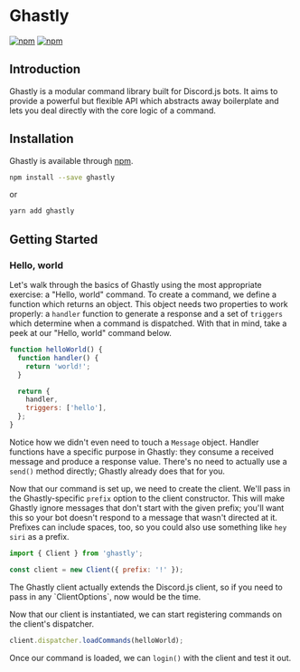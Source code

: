 # Ghastly
[![npm](https://img.shields.io/npm/v/ghastly.svg?style=flat-square)](https://www.npmjs.com/package/ghastly)
[![npm](https://img.shields.io/npm/l/ghastly.svg?style=flat-square)](https://opensource.org/licenses/MIT)

## Introduction
Ghastly is a modular command library built for Discord.js bots. It aims to provide a powerful but flexible API which abstracts away boilerplate and lets you deal directly with the core logic of a command.

## Installation
Ghastly is available through [npm](https://www.npmjs.com/package/ghastly).

```bash
npm install --save ghastly
```

or

```bash
yarn add ghastly
```

## Getting Started
### Hello, world
Let's walk through the basics of Ghastly using the most appropriate exercise: a "Hello, world" command. To create a command, we define a function which returns an object. This object needs two properties to work properly: a `handler` function to generate a response and a set of `triggers` which determine when a command is dispatched. With that in mind, take a peek at our "Hello, world" command below.

```js
function helloWorld() {
  function handler() {
    return 'world!';
  }

  return {
    handler,
    triggers: ['hello'],
  };
}
```

Notice how we didn't even need to touch a `Message` object. Handler functions have a specific purpose in Ghastly: they consume a received message and produce a response value. There's no need to actually use a `send()` method directly; Ghastly already does that for you.

Now that our command is set up, we need to create the client. We'll pass in the Ghastly-specific `prefix` option to the client constructor. This will make Ghastly ignore messages that don't start with the given prefix; you'll want this so your bot doesn't respond to a message that wasn't directed at it. Prefixes can include spaces, too, so you could also use something like `hey siri` as a prefix.

```js
import { Client } from 'ghastly';

const client = new Client({ prefix: '!' });
```

<p class="tip">
  The Ghastly client actually extends the Discord.js client, so if you need to pass in any `ClientOptions`, now would be the time.
</p>

Now that our client is instantiated, we can start registering commands on the client's dispatcher.

```js
client.dispatcher.loadCommands(helloWorld);
```

Once our command is loaded, we can `login()` with the client and test it out.

